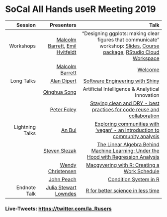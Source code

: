 
<!-- README.md is generated from README.Rmd. Please edit that file -->

# SoCal All Hands useR Meeting 2019

|         Session |                                                                                                 Presenters |                                                                                                                                                                                                                                             Talk |
| --------------: | ---------------------------------------------------------------------------------------------------------: | -----------------------------------------------------------------------------------------------------------------------------------------------------------------------------------------------------------------------------------------------: |
|       Workshops | [Malcolm Barrett](https://twitter.com/malco_barrett), [Emil Hvitfeldt](https://twitter.com/Emil_Hvitfeldt) | “Designing ggplots: making clear figures that communicate” workshop: [Slides](https://designing-ggplots.netlify.com/), [Course package](https://github.com/malcolmbarrett/designing.ggplots), [RStudio Cloud Workspace](http://bit.ly/design_gg) |
|                 |                                                       [Malcolm Barrett](https://twitter.com/malco_barrett) |                                                                                                                                                                                                   [Welcome](https://socal-allhands.netlify.com/) |
|      Long Talks |                                                              [Alan Dipert](https://twitter.com/alandipert) |                                                                                                          [Software Engineering with Shiny](https://docs.google.com/presentation/d/1ZHjQVjHR4jE3bG8HU1iDAFDaATSp6q68Gt2lFom9iX4/edit?usp=sharing) |
|                 |                                         [Qinghua Song](https://www.linkedin.com/in/song-qinghua-40352b12/) |                                                                                                                                                                                                  Artificial Intelligence & Analytical Innovation |
|                 |                                            [Peter Foley](https://www.linkedin.com/in/peter-foley-6600482/) |                                                                                                                           [Staying clean and DRY - best practices for code reuse and collaboration](https://github.com/peterfoley/clean_and_dry) |
| Lightning Talks |                                                                       [An Bui](https://twitter.com/_anbui) |                                                                                                                                            [Exploring communities with ‘vegan’ - an introduction to community analysis](2019-11-socal_useR.pptx) |
|                 |                                       [Steven Slezak](https://www.linkedin.com/in/steven-slezak-a3243914/) |                                                                                                                              [The Linear Algebra Behind Machine Learning: Under the Hood with Regression Analysis](LARUG%20Lightning%20Talk.pdf) |
|                 |                                                      [Wendy Christensen](https://twitter.com/wchristensen) |                                                                                                                                     [Macgyvering with R: Creating a Work Schedule](Macgyvering%20with%20R_%20Creating%20a%20Work%20Schedule.pdf) |
|                 |                                                          [John Peach](https://www.linkedin.com/in/jpeach/) |                                                                                                                                              [Condition System in R](2017-01-26%20-%20SoCal%20R%20All%20hands%20-%20Condition%20System%20in%20R) |
|    Endnote Talk |                                                    [Julia Stewart Lowndes](https://twitter.com/juliesquid) |                                                                                                                                                    [R for better science in less time](https://openscapes.github.io/slides/betterscience/socalR) |

### Live-Tweets: <https://twitter.com/la_Rusers>

<!-- badges: start -->

<!-- badges: end -->
